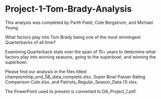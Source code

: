 # Project-1-Tom-Brady-Analysis

This analysis was completed by Parth Patel, Cole Bergstrom, and Michael Young

What factors play into Tom Brady being one of the most winningest Quarterbacks of all time? 

Examining Quarterback stats over the span of 15+ years to determine what factors play into winning seasons, going to the superbowl, and winning the superbowl.  


Please find our analysis in the files titled: championship_and_SB_data_complete.xlsx, Super Bowl Passer Rating Comparison Cole.xlsx, and Patriots_Regular_Season_Data (1).xlsx.

The PowerPoint used to present is converted to DA_Project_1.pdf.
